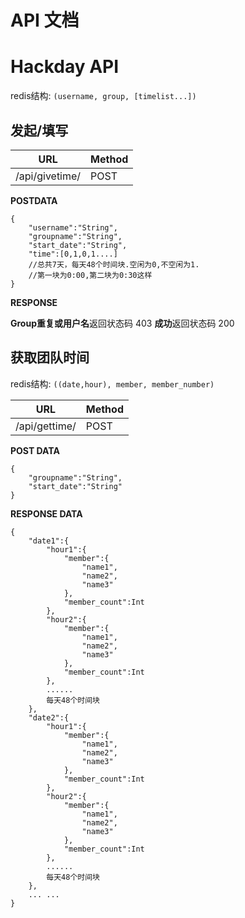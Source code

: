 # API 文档

# Hackday API
redis结构:
`(username, group, [timelist...])`

## 发起/填写
|URL|Method|
|---|---|
|/api/givetime/|POST|
**POSTDATA**
```
{
    "username":"String",
    "groupname":"String",
    "start_date":"String",
    "time":[0,1,0,1....]
    //总共7天，每天48个时间块.空闲为0,不空闲为1.
    //第一块为0:00,第二块为0:30这样
}
```
**RESPONSE**

**Group重复或用户名**返回状态码 403
**成功**返回状态码 200


## 获取团队时间
redis结构:
`((date,hour), member, member_number)`

|URL|Method|
|---|---|
|/api/gettime/|POST|

**POST DATA**
```
{
    "groupname":"String",
    "start_date":"String"
}
```

**RESPONSE DATA**
```
{
    "date1":{
        "hour1":{
            "member":{
                "name1",
                "name2",
                "name3"
            },
            "member_count":Int
        },
        "hour2":{
            "member":{
                "name1",
                "name2",
                "name3"
            },
            "member_count":Int
        },
        ......
        每天48个时间块
    },
    "date2":{
        "hour1":{
            "member":{
                "name1",
                "name2",
                "name3"
            },
            "member_count":Int
        },
        "hour2":{
            "member":{
                "name1",
                "name2",
                "name3"
            },
            "member_count":Int
        },
        ......
        每天48个时间块
    },
    ... ...
}
```
